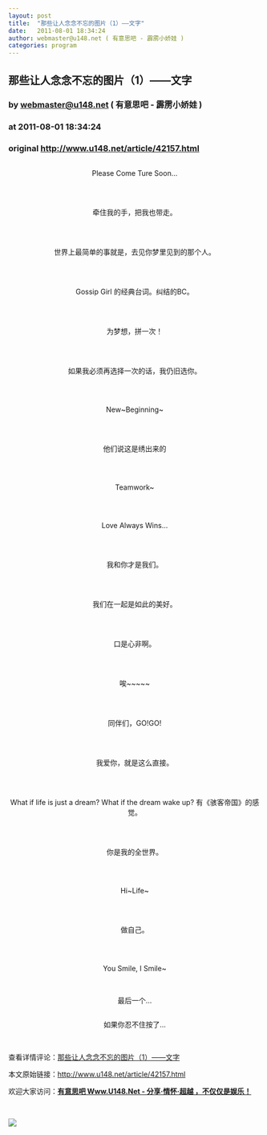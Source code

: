 ```yaml
---
layout: post
title:  "那些让人念念不忘的图片（1）——文字"
date:   2011-08-01 18:34:24
author: webmaster@u148.net ( 有意思吧 - 霹雳小娇娃 )
categories: program
---
```


## 那些让人念念不忘的图片（1）——文字
### by webmaster@u148.net ( 有意思吧 - 霹雳小娇娃 )
### at 2011-08-01 18:34:24
### original <http://www.u148.net/article/42157.html>

<p style="text-align:center"><img src="http://file3.u148.net/2011/7/images/Unforgettable/12825854165690.jpg" alt="" title="那些让人念念不忘的图片（1）——文字" border="0"></p>
<p style="text-align:center">Please Come Ture Soon...</p>
<p> </p>
<p style="text-align:center"><img src="http://file3.u148.net/2011/7/images/Unforgettable/12902575243576.jpg" alt="" title="那些让人念念不忘的图片（1）——文字" border="0"></p>
<p style="text-align:center">牵住我的手，把我也带走。</p>
<p> </p>
<p style="text-align:center"><img src="http://file3.u148.net/2011/7/images/Unforgettable/12886034281487.jpg" alt="" title="那些让人念念不忘的图片（1）——文字" border="0"></p>
<p style="text-align:center">世界上最简单的事就是，去见你梦里见到的那个人。</p>
<p> </p>
<p style="text-align:center"><img src="http://file3.u148.net/2011/7/images/Unforgettable/12695289613732.jpg" alt="" title="那些让人念念不忘的图片（1）——文字" border="0"></p>
<p style="text-align:center">Gossip Girl 的经典台词。纠结的BC。</p>
<p> </p>
<p style="text-align:center"><a href="http://www.u148.net"><img src="http://file3.u148.net/2011/7/images/Unforgettable/10065653131645085b.jpg" title="那些让人念念不忘的图片（1）——文字" alt="" border="0"></a></p>
<p style="text-align:center">为梦想，拼一次！</p>
<p> </p>
<p style="text-align:center"><a href="http://www.u148.net"><img src="http://file3.u148.net/2011/7/images/Unforgettable/12882405204944.jpg" title="那些让人念念不忘的图片（1）——文字" alt="" border="0"></a></p>
<p style="text-align:center">如果我必须再选择一次的话，我仍旧选你。</p>
<p> </p>
<p style="text-align:center"><img src="http://file3.u148.net/2011/7/images/Unforgettable/12805578428772.jpg" alt="" title="那些让人念念不忘的图片（1）——文字" border="0"></p>
<p style="text-align:center">New~Beginning~</p>
<p> </p>
<p style="text-align:center"><img src="http://file3.u148.net/2011/7/images/Unforgettable/12691853624547.jpg" alt="" title="那些让人念念不忘的图片（1）——文字" border="0"></p>
<p style="text-align:center">他们说这是绣出来的</p>
<p> </p>
<p style="text-align:center"><img src="http://file3.u148.net/2011/7/images/Unforgettable/12889377205683.jpg" alt="" title="那些让人念念不忘的图片（1）——文字" border="0"></p>
<p style="text-align:center">Teamwork~</p>
<p> </p>
<p style="text-align:center"><img src="http://file3.u148.net/2011/7/images/Unforgettable/12810880113458.jpg" alt="" title="那些让人念念不忘的图片（1）——文字" border="0"></p>
<p style="text-align:center">Love Always Wins...</p>
<p> </p>
<p style="text-align:center"><img src="http://file3.u148.net/2011/7/images/Unforgettable/12952657815315.jpg" alt="" title="那些让人念念不忘的图片（1）——文字" border="0"></p>
<p style="text-align:center">我和你才是我们。</p>
<p> </p>
<p style="text-align:center"><img src="http://file3.u148.net/2011/7/images/Unforgettable/12820992453361.jpg" alt="" title="那些让人念念不忘的图片（1）——文字" border="0"></p>
<p style="text-align:center">我们在一起是如此的美好。</p>
<p> </p>
<p style="text-align:center"><img src="http://file3.u148.net/2011/7/images/Unforgettable/12945674312368.jpg" alt="" title="那些让人念念不忘的图片（1）——文字" border="0"></p>
<p style="text-align:center">口是心非啊。</p>
<p> </p>
<p style="text-align:center"><img src="http://file3.u148.net/2011/7/images/Unforgettable/12766569067588.jpg" alt="" title="那些让人念念不忘的图片（1）——文字" border="0"></p>
<p style="text-align:center">唉~~~~~</p>
<p> </p>
<p style="text-align:center"><img src="http://file3.u148.net/2011/7/images/Unforgettable/12749661004949.jpg" alt="" title="那些让人念念不忘的图片（1）——文字" border="0"></p>
<p style="text-align:center">同伴们，GO!GO!</p>
<p> </p>
<p style="text-align:center"><img src="http://file3.u148.net/2011/7/images/Unforgettable/12807468272882.jpg" alt="" title="那些让人念念不忘的图片（1）——文字" border="0"></p>
<p style="text-align:center">我爱你，就是这么直接。</p>
<p> </p>
<p style="text-align:center"><img src="http://file3.u148.net/2011/7/images/Unforgettable/12922392393018.jpg" alt="" title="那些让人念念不忘的图片（1）——文字" border="0"></p>
<p style="text-align:center">What if life is just a dream? What if the dream wake up? 有《骇客帝国》的感觉。</p>
<p> </p>
<p style="text-align:center"><img src="http://file3.u148.net/2011/7/images/Unforgettable/1009698535157d986e.jpg" alt="" title="那些让人念念不忘的图片（1）——文字" border="0"></p>
<p style="text-align:center">你是我的全世界。</p>
<p> </p>
<p style="text-align:center"><img src="http://file3.u148.net/2011/7/images/Unforgettable/12923209123861.jpg" alt="" title="那些让人念念不忘的图片（1）——文字" border="0"></p>
<p style="text-align:center">Hi~Life~</p>
<p> </p>
<p style="text-align:center"><img src="http://file3.u148.net/2011/7/images/Unforgettable/12826513932890.jpg" alt="" title="那些让人念念不忘的图片（1）——文字" border="0"></p>
<p style="text-align:center">做自己。</p>
<p> </p>
<p style="text-align:center"><img src="http://file3.u148.net/2011/7/images/Unforgettable/12743398769099.jpg" alt="" title="那些让人念念不忘的图片（1）——文字" border="0"></p>
<p style="text-align:center">You Smile, I Smile~</p>
<p> </p>
<p style="text-align:center">最后一个...</p>
<p style="text-align:center"><img src="http://file3.u148.net/2011/7/images/Unforgettable/100822053335524c6e.jpg" alt="" title="那些让人念念不忘的图片（1）——文字" border="0"></p>
<p style="text-align:center">如果你忍不住按了...</p><p> </p><p>查看详情评论：<a href="http://www.u148.net/article/42157.html">那些让人念念不忘的图片（1）——文字</a></p><p>本文原始链接：<a href="http://www.u148.net/article/42157.html">http://www.u148.net/article/42157.html</a></p><p>欢迎大家访问：<a href="http://www.u148.net"><strong>有意思吧 Www.U148.Net - 分享·情怀·超越 ，不仅仅是娱乐！</strong></a></p><p> </p><p><a href="http://dianpu.tao123.com?pid=mm_26142575_0_0&amp;eventid=102167"><img src="http://img.u148.net/activity/used/Tao123_category.gif" border="0"></a></p><p> </p>
